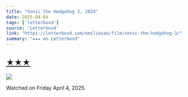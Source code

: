```yaml
---
title: "Sonic the Hedgehog 3, 2024"
date: 2025-04-04
tags: ['letterboxd']
source: 'Letterboxd'
link: "https://letterboxd.com/emiliosao/film/sonic-the-hedgehog-3/"
summary: "★★★ on Letterboxd"
---
```


## [★★★](https://letterboxd.com/emiliosao/film/sonic-the-hedgehog-3/)  

<p><img src="https://a.ltrbxd.com/resized/film-poster/8/4/4/1/4/8/844148-sonic-the-hedgehog-3-0-600-0-900-crop.jpg?v=4878f94b09" /></p> <p>Watched on Friday April 4, 2025.</p>